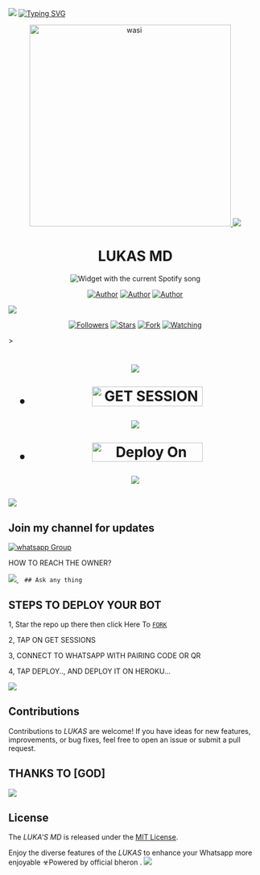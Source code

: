 <a><img src='https://i.imgur.com/LyHic3i.gif'/></a>
<a href="https://git.io/typing-svg"><img src="https://readme-typing-svg.demolab.com?font=red+Ops+One&size=50&pause=1000&color=1BAFBAFF&center=true&width=910&height=100&lines=LUKAS+MD+;A+WHATSAPP+BOT;CREATED+BY+LUKAS+MSIGWA" alt="Typing SVG" /></a>

<p align="center">  
  <a href="https://whatsapp.com/channel/0029VakA1mu35fM18opH1s30">
    <img alt="wasi" height="400" src="https://files.catbox.moe/3kdkf6.jpg">
    <a><img src='https://i.imgur.com/LyHic3i.gif'/></a>
   <h1 align="center">LUKAS MD</h1>
  </a>
    <div align="center">
  <img src="https://spogit.vercel.app/api?theme=dark&rainbow=true&scan=true" alt="Widget with the current Spotify song"  />
</div>
 
</p>
<p align="center">
<a href="https://github.com/bmbttz"><img title="Author" src="https://img.shields.io/badge/betingrich-black?style=for-the-badge&logo=Github"></a> <a href="https://whatsapp.com/channel/0029VakA1mu35fM18opH1s30"><img title="Author" src="https://img.shields.io/badge/CHANNEL-yellow?style=for-the-badge&logo=whatsapp"></a> <a href="https://wa.me/255621995482"><img title="Author" src="https://img.shields.io/badge/CHAT US-black?style=for-the-badge&logo=whatsapp"></a>
<p/>
  <a><img src='https://i.imgur.com/LyHic3i.gif'/></a>
<p align="center">
<a href="https://github.com/djbheron100?tab=followers"><img title="Followers" src="https://img.shields.io/github/followers/botdep24?label=Followers&style=social"></a>
<a href="https://github.com/djbheron100/JEEP/bheron-md/"><img title="Stars" src="https://img.shields.io/github/stars/djbheron100/bheron-md?&style=social"></a>
<a href="https://github.com/djbheron100/JEEP/network/members"><img title="Fork" src="https://img.shields.io/github/forks/djbheron100/bheron-md?style=social"></a>
<a href="https://github.com/djbheron100/JEEP/watchers"><img title="Watching" src="https://img.shields.io/github/watchers/djbheron100/bheron-md?label=Watching&style=social"></a>
</p>></a>                     

   <h1 align="center"                  



***



<a><img src='https://i.imgur.com/LyHic3i.gif'/></a>
</a></p>
- <a href="https://yesser.onrender.com"><img title="GET SESSION ID" src="https://img.shields.io/badge/GET SESSION ID-h?color=black&style=for-the-badge&logo=Bheron" width="220" height="38.45"/></a></p>




<a><img src='https://i.imgur.com/LyHic3i.gif'/></a>

</p>

- <a href="https://dashboard.heroku.com/new?button-url=https://github.com/bmbttz/LUKAS-MD_Dragon&template=https://github.com/bmbttz/LUKAS-MD"><img title="Deploy On Heroku" src="https://img.shields.io/badge/DEPLOY ON HEROKU-h?color=yellow&style=for-the-badge&logo=dragon" width="220" height="38.45"/></a></p>


<a><img src='https://i.imgur.com/LyHic3i.gif'/></a>
</p>
   
##

<a><img src='https://i.imgur.com/LyHic3i.gif'/></a>
## Join my channel for updates
<a href="https://whatsapp.com/channel/0029VakA1mu35fM18opH1s30" target="_blank">
    <img alt="whatsapp Group" src="https://img.shields.io/badge/ Whatsapp Support Channel -https://chat.whatsapp.com/GL85xQXuJhRFZ7KIphLCR9?style=for-the-badge&logo=whatsapp&logoColor=white" />
  </a>
</p>


HOW TO REACH THE OWNER? 
 
   
   <a href="https://wa.me/255621995482">
    <img src="https://img.shields.io/badge/WhatsApp-25D366?style=for-the-badge&logo=whatsapp&logoColor=white" />
  </a>&nbsp;&nbsp;
   <a

    ## Ask any thing

</p>

## STEPS TO DEPLOY YOUR BOT


1, Star the repo up there then click Here To  [`FORK`](https://github.com/bmbttz/LUKAS-MD/fork)

2, TAP ON GET SESSIONS



3, CONNECT TO WHATSAPP WITH PAIRING CODE OR QR



4, TAP DEPLOY.., AND DEPLOY IT ON HEROKU...

</p>






  

</p>

<a><img src='https://i.imgur.com/LyHic3i.gif'/></a>
## Contributions


Contributions to *LUKAS* are welcome! If you have ideas for new features, improvements, or bug fixes, feel free to open an issue or submit a pull request.
## THANKS TO [GOD]
<a><img src='https://i.imgur.com/LyHic3i.gif'/></a>
## License

The *LUKA'S MD* is released under the [MIT License](https://opensource.org/licenses/MIT).

Enjoy the diverse features of the *LUKAS*  to enhance your Whatsapp more enjoyable
☣Powered by official bheron
.
<a><img src='https://i.imgur.com/LyHic3i.gif'/></a>
